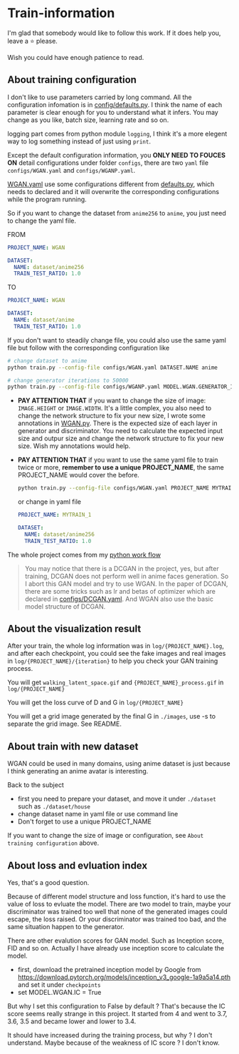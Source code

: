 # Train-information

I'm glad that somebody would like to follow this work. If it does help you, leave a :star: please.

Wish you could have enough patience to read.

## About training configuration

I don't like to use parameters carried by long command. All the configuration infomation is in [config/defaults.py](config/defaults.py). I think the name of each parameter is clear enough for you to understand what it infers. You may change as you like, batch size, learning rate and so on.

logging part comes from python module `logging`, I think it's a more elegent way to log something instead of just using `print`.

Except the default configuration information, you **ONLY NEED TO FOUCES ON** detail configurations under folder `configs`, there are two `yaml` file `configs/WGAN.yaml` and `configs/WGANP.yaml`.

[WGAN.yaml](configs/WGAN.yaml) use some configurations different from [defaults.py](config/defaults.py), which needs to declared and it will overwrite the corresponding configurations while the program running.

So if you want to change the dataset from `anime256` to `anime`, you just need to change the yaml file.

FROM

```yaml
PROJECT_NAME: WGAN

DATASET:
  NAME: dataset/anime256
  TRAIN_TEST_RATIO: 1.0
```

TO

```yaml
PROJECT_NAME: WGAN

DATASET:
  NAME: dataset/anime
  TRAIN_TEST_RATIO: 1.0
```

If you don't want to steadily change file, you could also use the same yaml file but follow with the corresponding configuration like

```bash
# change dataset to anime
python train.py --config-file configs/WGAN.yaml DATASET.NAME anime

# change generator iterations to 50000
python train.py --config-file configs/WGANP.yaml MODEL.WGAN.GENERATOR_ITERS 50000
```

- **PAY ATTENTION THAT** if you want to change the size of image: `IMAGE.HEIGHT` or `IMAGE.WIDTH`. It's a little complex, you also need to change the network structure to fix your new size, I wrote some annotations in [WGAN.py](model/WGAN.py). There is the expected size of each layer in generator and discriminator. You need to calculate the expected input size and outpur size and change the network structure to fix your new size. Wish my annotations would help.

- **PAY ATTENTION THAT** if you want to use the same yaml file to train twice or more, **remember to use a unique PROJECT_NAME**, the same PROJECT_NAME would cover the before.

  ```bash
  python train.py --config-file configs/WGAN.yaml PROJECT_NAME MYTRAIN_1
  ```

  or change in yaml file

  ```yaml
  PROJECT_NAME: MYTRAIN_1

  DATASET:
    NAME: dataset/anime256
    TRAIN_TEST_RATIO: 1.0
  ```

The whole project comes from my [python work flow](https://github.com/luzhixing12345/python-template)

> You may notice that there is a DCGAN in the project, yes, but after training, DCGAN does not perform well in anime faces generation. So I abort this GAN model and try to use WGAN. In the paper of DCGAN, there are some tricks such as lr and betas of optimizer which are declared in [configs/DCGAN.yaml](configs/DCGAN.yaml). And WGAN also use the basic model structure of DCGAN.

## About the visualization result

After your train, the whole log information was in `log/{PROJECT_NAME}.log`, and after each checkpoint, you could see the fake images and real images in `log/{PROJECT_NAME}/{iteration}` to help you check your GAN training process.

You will get `walking_latent_space.gif` and `{PROJECT_NAME}_process.gif` in `log/{PROJECT_NAME}`

You will get the loss curve of D and G in `log/{PROJECT_NAME}`

You will get a grid image generated by the final G in `./images`, use -s to separate the grid image. See README.

## About train with new dataset

WGAN could be used in many domains, using anime dataset is just because I think generating an anime avatar is interesting.

Back to the subject

- first you need to prepare your dataset, and move it under `./dataset` such as `./dataset/house`
- change dataset name in yaml file or use command line
- Don't forget to use a unique PROJECT_NAME

If you want to change the size of image or configuration, see `About training configuration` above.

## About loss and evluation index

Yes, that's a good question.

Because of different model structure and loss function, it's hard to use the value of loss to evluate the model. There are two model to train, maybe your discriminator was trained too well that none of the generated images could escape, the loss raised. Or your discriminator was trained too bad, and the same situation happen to the generator.

There are other evalution scores for GAN model. Such as Inception score, FID and so on. Actually I have already use inception score to calculate the model.

- first, download the pretrained inception model by Google from https://download.pytorch.org/models/inception_v3_google-1a9a5a14.pth and set it under `checkpoints`
- set MODEL.WGAN.IC = True

But why I set this configuration to False by default ? That's because the IC score seems really strange in this project. It started from 4 and went to 3.7, 3.6, 3.5 and became lower and lower to 3.4.

It should have increased during the training process, but why ? I don't understand. Maybe because of the weakness of IC score ? I don't know.
